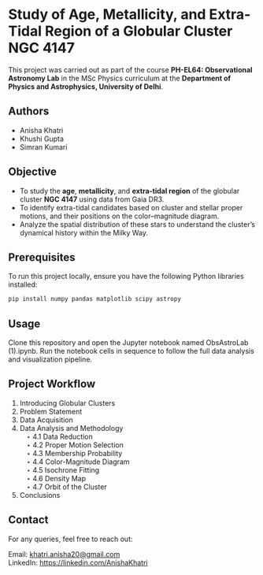 # Study of Age, Metallicity, and Extra-Tidal Region of a Globular Cluster NGC 4147

This project was carried out as part of the course **PH-EL64: Observational Astronomy Lab** in the MSc Physics curriculum at the **Department of Physics and Astrophysics, University of Delhi**.

## Authors

- Anisha Khatri  
- Khushi Gupta  
- Simran Kumari

## Objective

- To study the **age**, **metallicity**, and **extra-tidal region** of the globular cluster **NGC 4147** using data from Gaia DR3. 
- To identify extra-tidal candidates based on cluster and stellar proper motions, and their positions on the color–magnitude diagram.
- Analyze the spatial distribution of these stars to understand the cluster’s dynamical history within the Milky Way.


## Prerequisites

To run this project locally, ensure you have the following Python libraries installed:

```bash
pip install numpy pandas matplotlib scipy astropy
```
## Usage 

Clone this repository and open the Jupyter notebook named ObsAstroLab (1).ipynb. Run the notebook cells in sequence to follow the full data analysis and visualization pipeline.


## Project Workflow
1) Introducing Globular Clusters <br>
2) Problem Statement <br>
3) Data Acquisition <br>
4) Data Analysis and Methodology <br>
 ‣ 4.1 Data Reduction <br>
 ‣ 4.2 Proper Motion Selection <br>
 ‣ 4.3 Membership Probability <br>
 ‣ 4.4 Color-Magnitude Diagram <br>
 ‣ 4.5 Isochrone Fitting <br>
 ‣ 4.6 Density Map <br>
 ‣ 4.7 Orbit of the Cluster <br>
5) Conclusions


## Contact
For any queries, feel free to reach out:

Email: khatri.anisha20@gmail.com <br>
LinkedIn: https://linkedin.com/AnishaKhatri
